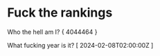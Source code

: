 # Fuck the rankings

Who the hell am I?
{ 4044464 }

What fucking year is it?
[ 2024-02-08T02:00:00Z ]
